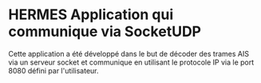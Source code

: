 # HERMES Application qui communique via SocketUDP

Cette application a été développé dans le but de décoder des trames AIS via un serveur socket et communique en utilisant le protocole IP via le port 8080 défini par l'utilisateur.
